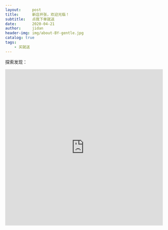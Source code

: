 ```yaml
---
layout:     post
title:      新店开张，欢迎光临！
subtitle:   点我下单就送
date:       2020-04-21
author:     jidan
header-img: img/about-BY-gentle.jpg
catalog: true
tags:
    - 买就送
---
```

<body>
  <p>探索发现：</p>
  <div id="page3">
    <iframe align="center" width="100%" height="500" src="https://f.video.weibocdn.com/JGCGUB4zlx07DsYmGnCM01041200mghJ0E010.mp4?label=mp4_720p&template=1280x720.25.0&trans_finger=11ccc9c970f47cffd9369c72510b3033&Expires=1590135044&ssig=ZKxKEQPAJW&KID=unistore,video"  frameborder="no" border="0" marginwidth="0" marginheight="0" scrolling="no"></iframe>
  </div>
</body>